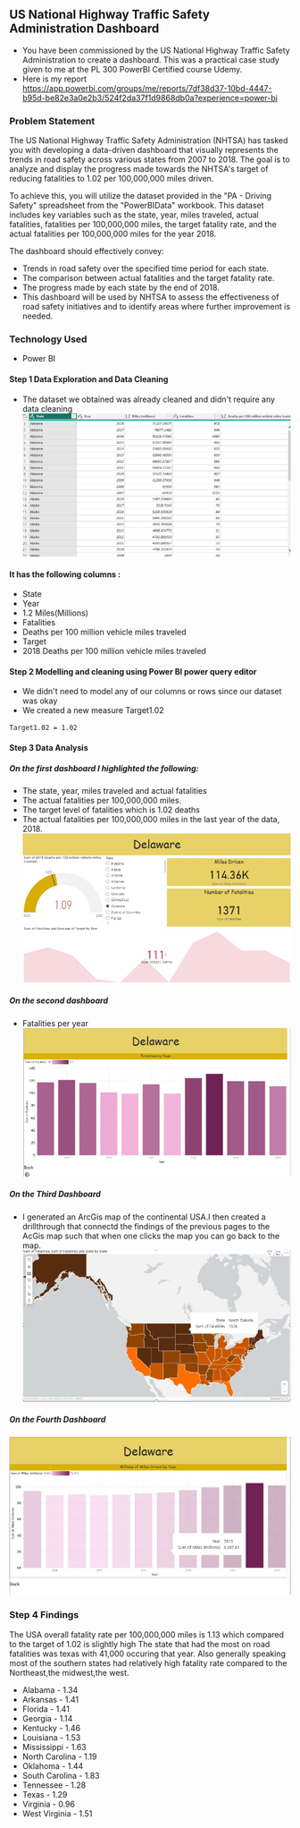 ## US National Highway Traffic Safety Administration Dashboard
- You have been commissioned by the US National Highway Traffic Safety Administration to create a dashboard. This was a practical case study given to me at the PL 300 PowerBI Certified course Udemy.
- Here is my report https://app.powerbi.com/groups/me/reports/7df38d37-10bd-4447-b95d-be82e3a0e2b3/524f2da37f1d9868db0a?experience=power-bi

### Problem Statement
The US National Highway Traffic Safety Administration (NHTSA) has tasked you with developing a data-driven dashboard that visually represents the trends in road safety across various states from 2007 to 2018. 
The goal is to analyze and display the progress made towards the NHTSA's target of reducing fatalities to 1.02 per 100,000,000 miles driven.

To achieve this, you will utilize the dataset provided in the "PA - Driving Safety" spreadsheet from the "PowerBIData" workbook. 
This dataset includes key variables such as the state, year, miles traveled, actual fatalities, fatalities per 100,000,000 miles, the target fatality rate, and the actual fatalities per 100,000,000 miles for the year 2018.

The dashboard should effectively convey:
- Trends in road safety over the specified time period for each state.
- The comparison between actual fatalities and the target fatality rate.
- The progress made by each state by the end of 2018.
- This dashboard will be used by NHTSA to assess the effectiveness of road safety initiatives and to identify areas where further improvement is needed.

### Technology Used 
- Power BI

#### Step 1 Data Exploration and Data Cleaning
- The dataset we obtained was already cleaned and didn't require any data cleaning
  ![image alt](https://github.com/JORDANGAMBA99/Power-BI-projects/blob/57fe3db5185d57e99cdd2c2150a99bff61ef3801/Screenshot%20of%20power%20query%20editor.jpg)
#### It has the following columns :
- State
- Year
- 1.2 Miles(Millions)
- Fatalities
- Deaths per 100 million vehicle miles traveled
- Target
- 2018 Deaths per 100 million vehicle miles traveled


#### Step 2 Modelling and cleaning using Power BI power query editor
- We didn't need to model any of our columns or rows since our dataset was okay
- We created a new measure Target1.02
  
```
Target1.02 = 1.02
```

#### Step 3 Data Analysis
##### On the first dashboard I highlighted the following:
- The state, year, miles traveled and actual fatalities 
- The actual fatalities per 100,000,000 miles.
- The target level of fatalities which is 1.02 deaths
- The actual fatalities per 100,000,000 miles in the last year of the data, 2018.
 ![image alt](https://github.com/JORDANGAMBA99/Power-BI-projects/blob/57fe3db5185d57e99cdd2c2150a99bff61ef3801/Full%20Dashboard.jpg)

##### On the second dashboard
- Fatalities per year
 ![image alt](https://github.com/JORDANGAMBA99/Power-BI-projects/blob/57fe3db5185d57e99cdd2c2150a99bff61ef3801/Fatalties%20per%20year.jpg)

##### On the Third Dashboard
- I generated an ArcGis map of the continental USA.I then created a drillthrough that connectd the findings of the previous pages to the AcGis map such that when one clicks the map you can go back to the map.
![image alt](https://github.com/JORDANGAMBA99/Power-BI-projects/blob/57fe3db5185d57e99cdd2c2150a99bff61ef3801/Sum%20of%20Fatalities%20per%20year.jpg)

##### On the Fourth Dashboard
 ![image alt](https://github.com/JORDANGAMBA99/Power-BI-projects/blob/57fe3db5185d57e99cdd2c2150a99bff61ef3801/Million%20miles%20driven%20per%20year.jpg)

### Step 4 Findings
The USA overall fatality rate per 100,000,000 miles is 1.13 which compared to the target of 1.02 is slightly high
The state that had the most on road fatalities was texas with 41,000 occuring that year.
Also generally speaking most of the southern states had relatively high fatality rate compared to the Northeast,the midwest,the west.

- Alabama - 1.34
- Arkansas - 1.41
- Florida - 1.41
- Georgia - 1.14
- Kentucky - 1.46
- Louisiana - 1.53
- Mississippi - 1.63
- North Carolina - 1.19
- Oklahoma - 1.44
- South Carolina - 1.83
- Tennessee - 1.28
- Texas - 1.29
- Virginia - 0.96
- West Virginia - 1.51
